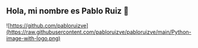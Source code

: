 ## Hola, mi nombre es Pablo Ruiz 👋

![https://github.com/pabloruizve](https://raw.githubusercontent.com/pabloruizve/pabloruizve/main/Python-image-with-logo.png)
